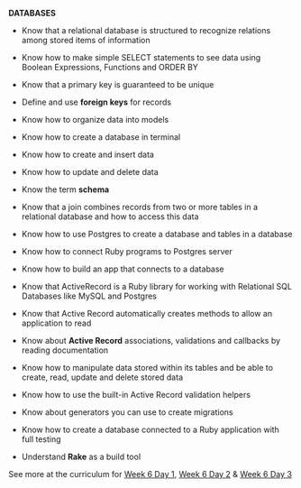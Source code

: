 **DATABASES**

- Know that a relational database is structured to recognize relations among stored items of information

- Know how to make simple SELECT statements to see data using Boolean Expressions, Functions and ORDER BY

- Know that a primary key is guaranteed to be unique

- Define and use **foreign keys** for records

- Know how to organize data into models

- Know how to create a database in terminal

- Know how to create and insert data

- Know how to update and delete data

- Know the term **schema**

- Know that a join combines records from two or more tables in a relational database and how to access this data

- Know how to use Postgres to create a database and tables in a database

- Know how to connect Ruby programs to Postgres server

- Know how to build an app that connects to a database

- Know that ActiveRecord is a Ruby library for working with Relational SQL Databases like MySQL and Postgres

- Know that Active Record automatically creates methods to allow an application to read

- Know about **Active Record** associations, validations and callbacks by reading documentation

- Know how to manipulate data stored within its tables and be able to create, read, update and delete stored data

- Know how to use the built-in Active Record validation helpers

- Know about generators you can use to create migrations

- Know how to create a database connected to a Ruby application with full testing

- Understand **Rake** as a build tool

See more at the curriculum for [Week 6 Day 1](https://www.learnacademy.org/days/186), [Week 6 Day 2](https://www.learnacademy.org/days/185) & [Week 6 Day 3](https://www.learnacademy.org/days/187)
